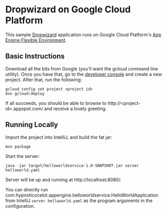# Dropwizard on Google Cloud Platform

This sample [Dropwizard](http://dropwizard.io/) application runs on Google Cloud Platform's
[App Engine Flexible Environment](https://cloud.google.com/appengine/docs/flexible/).

## Basic Instructions

Download all the bits from Google (you'll want the gcloud command line utility). Once you
have that, go to the [developer console](https://console.cloud.google.com/) and create a
new project. After that, run the following:

```
gcloud config set project <project id>
mvn gcloud:deploy
```

If all succeeds, you should be able to browse to http://&lt;project-id&gt;.appspot.com/ and receive
a lovely greeting.

## Running Locally

Import the project into IntelliJ, and build the fat jar:

```
mvn package
```

Start the server:

```
java -jar target/helloworldservice-1.0-SNAPSHOT.jar server helloworld.yaml
```

Server will be up and running at http://localhost:8080/.

You can directly run com.hypnoticocelot.appengine.helloworldservice.HelloWorldApplication from IntelliJ ```server helloworld.yaml``` as the program arguments in the configuration.
